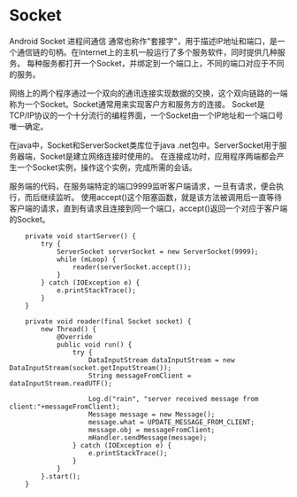 # Socket
Android Socket 进程间通信
通常也称作"套接字"，用于描述IP地址和端口，是一个通信链的句柄。在Internet上的主机一般运行了多个服务软件，同时提供几种服务。
每种服务都打开一个Socket，并绑定到一个端口上，不同的端口对应于不同的服务。

网络上的两个程序通过一个双向的通讯连接实现数据的交换，这个双向链路的一端称为一个Socket。Socket通常用来实现客户方和服务方的连接。
Socket是TCP/IP协议的一个十分流行的编程界面，一个Socket由一个IP地址和一个端口号唯一确定。

在java中，Socket和ServerSocket类库位于java .net包中。ServerSocket用于服务器端，Socket是建立网络连接时使用的。
在连接成功时，应用程序两端都会产生一个Socket实例，操作这个实例，完成所需的会话。

服务端的代码，在服务端特定的端口9999监听客户端请求，一旦有请求，便会执行，而后继续监听。
使用accept()这个阻塞函数，就是该方法被调用后一直等待客户端的请求，直到有请求且连接到同一个端口，accept()返回一个对应于客户端的Socket。

```
    private void startServer() {
        try {
            ServerSocket serverSocket = new ServerSocket(9999);
            while (mLoop) {
                reader(serverSocket.accept());
            }
        } catch (IOException e) {
            e.printStackTrace();
        }
    }

    private void reader(final Socket socket) {
        new Thread() {
            @Override
            public void run() {
                try {
                    DataInputStream dataInputStream = new DataInputStream(socket.getInputStream());
                    String messageFromClient = dataInputStream.readUTF();

                    Log.d("rain", "server received message from client:"+messageFromClient);
                    Message message = new Message();
                    message.what = UPDATE_MESSAGE_FROM_CLIENT;
                    message.obj = messageFromClient;
                    mHandler.sendMessage(message);
                } catch (IOException e) {
                    e.printStackTrace();
                }
            }
        }.start();
    }
 ```
